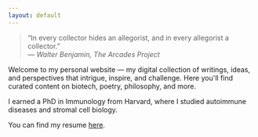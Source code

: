 ```yaml
---
layout: default
---
```

> “In every collector hides an allegorist, and in every allegorist a collector.”  
> — *Walter Benjamin, The Arcades Project*



Welcome to my personal website — my digital collection of writings, ideas, and perspectives that intrigue, inspire, and challenge. Here you'll find curated content on biotech, poetry, philosophy, and more.

I earned a PhD in Immunology from Harvard, where I studied autoimmune diseases and stromal cell biology.  

You can find my resume [here](#).
